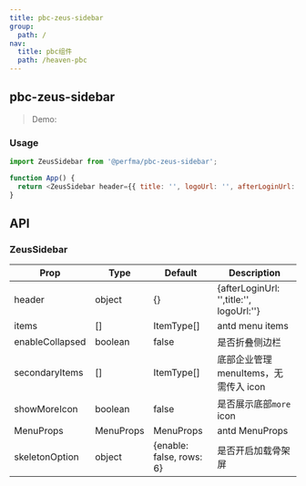 ```yaml
---
title: pbc-zeus-sidebar
group:
  path: /
nav:
  title: pbc组件
  path: /heaven-pbc
---
```


## pbc-zeus-sidebar

> Demo:

<code src="./demo/index.tsx"></code>

### Usage

```js
import ZeusSidebar from '@perfma/pbc-zeus-sidebar';

function App() {
  return <ZeusSidebar header={{ title: '', logoUrl: '', afterLoginUrl: '' }} />;
}
```

## API

### ZeusSidebar

| Prop | Type | Default | Description |
| - | - | - | - |
| header | object | {} | {afterLoginUrl: '',title:'', logoUrl:''}|
|items | [] | ItemType[]| antd menu items|
|enableCollapsed | boolean| false | 是否折叠侧边栏
|secondaryItems | []| ItemType[] | 底部企业管理 menuItems，无需传入 icon
|showMoreIcon| boolean| false | 是否展示底部`more` icon
|MenuProps| MenuProps| MenuProps | antd MenuProps
|skeletonOption| object | {enable: false, rows: 6} | 是否开启加载骨架屏
